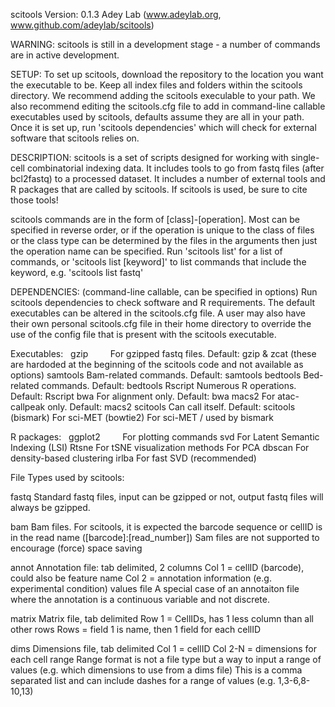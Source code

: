 scitools Version: 0.1.3
Adey Lab (www.adeylab.org, www.github.com/adeylab/scitools)

WARNING: scitools is still in a development stage - a number of
commands are in active development.

SETUP: To set up scitools, download the repository to the
location you want the executable to be. Keep all index files
and folders within the scitools directory. We recommend adding
the scitools execulable to your path. We also recommend editing the
scitools.cfg file to add in command-line callable executables used
by scitools, defaults assume they are all in your path. Once it is
set up, run 'scitools dependencies' which will check for external
software that scitools relies on.

DESCRIPTION: scitools is a set of scripts designed for working with
single-cell combinatorial indexing data. It includes tools to go from
fastq files (after bcl2fastq) to a processed dataset. It includes a
number of external tools and R packages that are called by scitools.
If scitools is used, be sure to cite those tools!

scitools commands are in the form of [class]-[operation]. Most can
be specified in reverse order, or if the operation is unique to the
class of files or the class type can be determined by the files in
the arguments then just the operation name can be specified.
Run 'scitools list' for a list of commands, or
'scitools list [keyword]' to list commands that include the keyword,
e.g. 'scitools list fastq'

DEPENDENCIES: (command-line callable, can be specified in options)
Run scitools dependencies to check software and R requirements.
The default executables can be altered in the scitools.cfg file.
A user may also have their own personal scitools.cfg file in their
home directory to override the use of the config file that is present
with the scitools executable.

Executables:
   gzip         For gzipped fastq files. Default: gzip & zcat
                (these are hardoded at the beginning of the scitools
                 code and not available as options)
   samtools     Bam-related commands. Default: samtools
   bedtools     Bed-related commands. Default: bedtools
   Rscript      Numerous R operations. Default: Rscript
   bwa          For alignment only. Default: bwa
   macs2        For atac-callpeak only. Default: macs2
   scitools     Can call itself. Default: scitools
   (bismark)    For sci-MET
   (bowtie2)    For sci-MET / used by bismark

R packages:
   ggplot2         For plotting commands
   svd             For Latent Semantic Indexing (LSI)
   Rtsne           For tSNE visualization
   methods         For PCA
   dbscan          For density-based clustering
   irlba           For fast SVD (recommended)

File Types used by scitools:

   fastq    Standard fastq files, input can be gzipped or not, output fastq
               files will always be gzipped.
   
   bam      Bam files. For scitools, it is expected the barcode sequence
               or cellID is in the read name ([barcode]:[read_number])
               Sam files are not supported to encourage (force) space saving
			   
   annot    Annotation file: tab delimited, 2 columns
               Col 1 = cellID (barcode), could also be feature name
               Col 2 = annotation information (e.g. experimental condition)
            values file A special case of an annotaiton file where the
               annotation is a continuous variable and not discrete.
			   
   matrix   Matrix file, tab delimited
               Row 1 = CellIDs, has 1 less column than all other rows
               Rows = field 1 is name, then 1 field for each cellID
			   
   dims     Dimensions file, tab delimited
               Col 1 = cellID
               Col 2-N = dimensions for each cell
            range    Range format is not a file type but a way to input a
               range of values (e.g. which dimensions to use from a dims file)
               This is a comma separated list and can include dashes for a
               range of values (e.g. 1,3-6,8-10,13)
